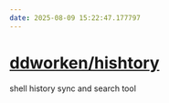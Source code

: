 ```yaml
---
date: 2025-08-09 15:22:47.177797
---
```


# [ddworken/hishtory](https://github.com/ddworken/hishtory)

shell history sync and search tool